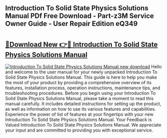 ## Introduction To Solid State Physics Solutions Manual PDf Free Download - Part-z3M Service Owner Guide - User Repair Edition eQ349

# <h2><a href="http://bc6047.oget.top/?id=Introduction+To+Solid+State+Physics+Solutions+Manual">🔗Download New 👉🔴 Introduction To Solid State Physics Solutions Manual</a></h2>

[![Introduction To Solid State Physics Solutions Manual new download](https://i.imgur.com/5g1atiW.png)](http://bc6047.oget.top/?id=Introduction+To+Solid+State+Physics+Solutions+Manual)
Hello and welcome to the user manual for your newly unpacked Introduction To Solid State Physics Solutions Manual. This guide is here to help you make the most of your product by providing a comprehensive overview of its features, installation process, operation instructions, maintenance tips, and troubleshooting procedures. Before you begin using your Introduction To Solid State Physics Solutions Manual, please take a moment to read this manual carefully. It includes detailed instructions for setting up the product, as well as information on how to use its various features and capabilities. Experience the power of list of features at your fingertips with your new Introduction To Solid State Physics Solutions Manual. Your Feedback is Valued Introduction To Solid State Physics Solutions Manual. We appreciate your input and are committed to providing you with exceptional service.
